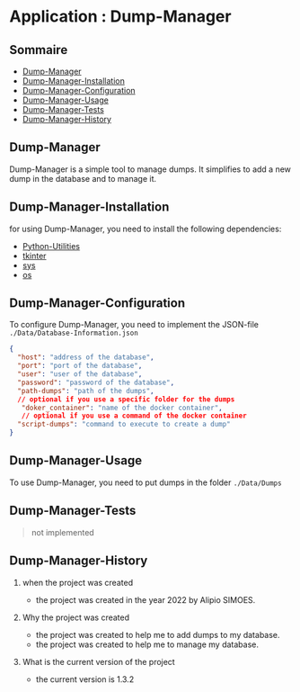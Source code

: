 # Application : Dump-Manager

## Sommaire

- [Dump-Manager](#dump-manager)
- [Dump-Manager-Installation](#dump-manager-installation)
- [Dump-Manager-Configuration](#dump-manager-configuration)
- [Dump-Manager-Usage](#dump-manager-usage)
- [Dump-Manager-Tests](#dump-manager-tests)
- [Dump-Manager-History](#dump-manager-history)

## Dump-Manager

Dump-Manager is a simple tool to manage dumps.
It simplifies to add a new dump in the database and to manage it.

## Dump-Manager-Installation

for using Dump-Manager, you need to install the following dependencies:
- [Python-Utilities](https://github.com/Redstoneur/Python-Utilities)
- [tkinter](https://docs.python.org/3/library/tkinter.html)
- [sys](https://docs.python.org/3/library/sys.html)
- [os](https://docs.python.org/3/library/os.html)

## Dump-Manager-Configuration

To configure Dump-Manager, you need to implement the JSON-file `./Data/Database-Information.json`

```json
{
  "host": "address of the database",
  "port": "port of the database",
  "user": "user of the database",
  "password": "password of the database",
  "path-dumps": "path of the dumps",
  // optional if you use a specific folder for the dumps
   "doker_container": "name of the docker container",
   // optional if you use a command of the docker container
  "script-dumps": "command to execute to create a dump"
}
```

## Dump-Manager-Usage

To use Dump-Manager, you need to put dumps in the folder `./Data/Dumps`

## Dump-Manager-Tests

> not implemented

## Dump-Manager-History

1. when the project was created

    - the project was created in the year 2022 by Alipio SIMOES.

2. Why the project was created

    - the project was created to help me to add dumps to my database.
    - the project was created to help me to manage my database.

3. What is the current version of the project

    - the current version is 1.3.2

